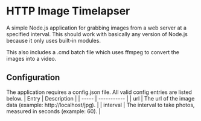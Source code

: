 # HTTP Image Timelapser
A simple Node.js application for grabbing images from a web server at a specified
interval. This should work with basically any version of Node.js because it only
uses built-in modules.

This also includes a .cmd batch file which uses ffmpeg to convert the images
into a video.

## Configuration
The application requires a config.json file. All valid config entries are listed below.
| Entry | Description |
| ----- | ----------- |
| url | The url of the image data (example: http://localhost/jpg). |
| interval | The interval to take photos, measured in seconds (example: 60). |
